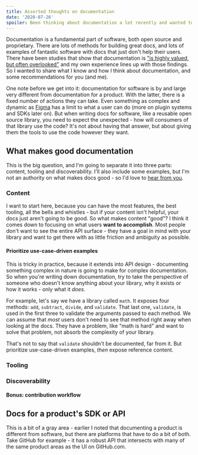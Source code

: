 ```yaml
---
title: Assorted thoughts on documentation
date: '2020-07-26'
spoiler: Been thinking about documentation a lot recently and wanted to write down what I've seen and learned.
---
```


Documentation is a fundamental part of software, both open source and proprietary. There are lots of methods for building great docs, and lots of examples of fantastic software with docs that just don't help their users. There have been studies that show that documentation is ["is highly valued, but often overlooked"](https://opensourcesurvey.org/2017/#insights) and my own experience lines up with those findings. So I wanted to share what I know and how I think about documentation, and some recommendations for you (and me).

One note before we get into it: documentation for software is by and large very different from documentation for a product. With the latter, there is a fixed number of actions they can take. Even something as complex and dynamic as [Figma](https://www.figma.com/) has a limit to what a user can do (more on plugin systems and SDKs later on). But when writing docs for software, like a reusable open source library, you need to expect the unexpected - how will consumers of that library use the code? It's not about having that answer, but about giving them the tools to use the code however they want.

## What makes good documentation

This is the big question, and I'm going to separate it into three parts: content, tooling and discoverability. I'll also include some examples, but I'm not an authority on what makes docs good - so I'd love to [hear from you](https://twitter.com/JasonEtco).

### Content

I want to start here, because you can have the most features, the best tooling, all the bells and whistles - but if your content isn't helpful, your docs just aren't going to be good. So what makes content "good"? I think it comes down to focusing on what users **want to accomplish**. Most people don't want to see the entire API surface - they have a goal in mind with your library and want to get there with as little friction and ambiguity as possible.

#### Prioritize use-case-driven examples

This is tricky in practice, because it extends into API design - documenting something complex in nature is going to make for complex documentation. So when you're writing down documentation, try to take the perspective of someone who doesn't know anything about your library, why it exists or how it works - only what it _does_.

For example, let's say we have a library called `math`. It exposes four methods: `add`, `subtract`, `divide`, and `validate`. That last one, `validate`, is used in the first three to validate the arguments passed to each method. We can assume that _most_ users don't need to see that method right away when looking at the docs. They have a problem, like "math is hard" and want to solve that problem, not absorb the complexity of your library.

That's not to say that `validate` shouldn't be documented, far from it. But prioritize use-case-driven examples, _then_ expose reference content.

### Tooling

### Discoverability

#### Bonus: contribution workflow

## Docs for a product's SDK or API

This is a bit of a gray area - earlier I noted that documenting a product is different from software, but there are platforms that have to do a bit of both. Take GitHub for example - it has a robust API that intersects with many of the same product areas as the UI on GitHub.com.